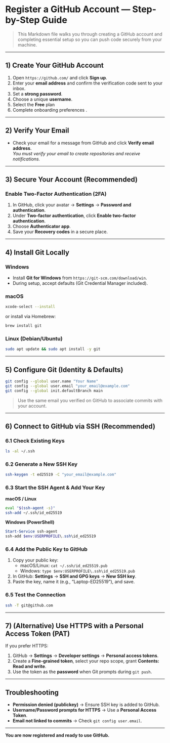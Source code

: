 # Register a GitHub Account — Step-by-Step Guide

> This Markdown file walks you through creating a GitHub account and completing essential setup so you can push code securely from your machine.

---

## 1) Create Your GitHub Account

1. Open `https://github.com/` and click **Sign up**.
2. Enter your **email address** and confirm the verification code sent to your inbox.
3. Set a **strong password**.
4. Choose a unique **username**.
5. Select the **Free** plan
6. Complete onboarding preferences .

---

## 2) Verify Your Email

- Check your email for a message from GitHub and click **Verify email address**.  
  *You must verify your email to create repositories and receive notifications.*

---

## 3) Secure Your Account (Recommended)

### Enable Two-Factor Authentication (2FA)
1. In GitHub, click your avatar → **Settings** → **Password and authentication**.
2. Under **Two-factor authentication**, click **Enable two-factor authentication**.
3. Choose **Authenticator app**.
4. Save your **Recovery codes** in a secure place.

---

## 4) Install Git Locally

### Windows
- Install **Git for Windows** from `https://git-scm.com/download/win`.
- During setup, accept defaults (Git Credential Manager included).

### macOS
```bash
xcode-select --install
```
or install via Homebrew:
```bash
brew install git
```

### Linux (Debian/Ubuntu)
```bash
sudo apt update && sudo apt install -y git
```

---

## 5) Configure Git (Identity & Defaults)

```bash
git config --global user.name "Your Name"
git config --global user.email "your_email@example.com"
git config --global init.defaultBranch main
```

> Use the same email you verified on GitHub to associate commits with your account.

---

## 6) Connect to GitHub via SSH (Recommended)

### 6.1 Check Existing Keys
```bash
ls -al ~/.ssh
```

### 6.2 Generate a New SSH Key
```bash
ssh-keygen -t ed25519 -C "your_email@example.com"
```

### 6.3 Start the SSH Agent & Add Your Key

**macOS / Linux**
```bash
eval "$(ssh-agent -s)"
ssh-add ~/.ssh/id_ed25519
```

**Windows (PowerShell)**
```powershell
Start-Service ssh-agent
ssh-add $env:USERPROFILE\.ssh\id_ed25519
```

### 6.4 Add the Public Key to GitHub
1. Copy your public key:
   - macOS/Linux: `cat ~/.ssh/id_ed25519.pub`
   - Windows: `type $env:USERPROFILE\.ssh\id_ed25519.pub`
2. In GitHub: **Settings** → **SSH and GPG keys** → **New SSH key**.
3. Paste the key, name it (e.g., “Laptop-ED25519”), and save.

### 6.5 Test the Connection
```bash
ssh -T git@github.com
```

---

## 7) (Alternative) Use HTTPS with a Personal Access Token (PAT)

If you prefer HTTPS:

1. GitHub → **Settings** → **Developer settings** → **Personal access tokens**.
2. Create a **Fine-grained token**, select your repo scope, grant **Contents: Read and write**.
3. Use the token as the **password** when Git prompts during `git push`.

---

## Troubleshooting

- **Permission denied (publickey)** → Ensure SSH key is added to GitHub.
- **Username/Password prompts for HTTPS** → Use a **Personal Access Token**.
- **Email not linked to commits** → Check `git config user.email`.

---

**You are now registered and ready to use GitHub.**
